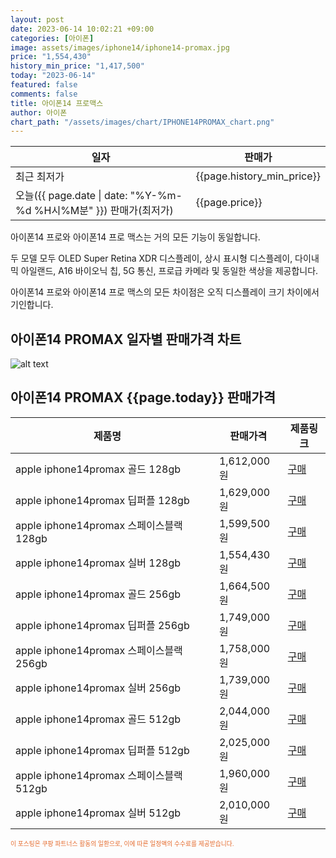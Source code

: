 ```yaml
---
layout: post
date: 2023-06-14 10:02:21 +09:00
categories: [아이폰]
image: assets/images/iphone14/iphone14-promax.jpg
price: "1,554,430"
history_min_price: "1,417,500"
today: "2023-06-14"
featured: false
comments: false
title: 아이폰14 프로맥스
author: 아이폰
chart_path: "/assets/images/chart/IPHONE14PROMAX_chart.png"
---
```


<main>
<table id="rwd-table-large">
<thread>
<tr>
<th>일자</th>
<th>판매가</th>
</tr>
</thread>
<tbody>
<tr><td>최근 최저가</td><td>{{page.history_min_price}}</td></tr>
<tr><td>오늘({{ page.date | date: "%Y-%m-%d %H시%M분" }}) 판매가(최저가)</td><td>{{page.price}}</td></tr>
</tbody>
</table>
</main>


아이폰14 프로와 아이폰14 프로 맥스는 거의 모든 기능이 동일합니다.

두 모델 모두 OLED Super Retina XDR 디스플레이, 상시 표시형 디스플레이, 다이내믹 아일랜드, A16 바이오닉 칩, 5G 통신, 프로급 카메라 및 동일한 색상을 제공합니다.

아이폰14 프로와 아이폰14 프로 맥스의 모든 차이점은 오직 디스플레이 크기 차이에서 기인합니다.

## 아이폰14 PROMAX 일자별 판매가격 차트
![alt text]({{page.chart_path}} "아이폰14 PROMAX 판매가격 차트")

## 아이폰14 PROMAX {{page.today}} 판매가격
<main>
<table id="rwd-table-large">
  <thead>
    <tr>
      <th>제품명</th>
      <th></th>
      <th>판매가격</th>
      <th>제품링크</th>
    </tr>
  </thead>
  <tbody><tr>
        <td>apple iphone14promax 골드 128gb </td>
        <td></td>
        <td>1,612,000원</td>
        <td><a href='https://link.coupang.com/a/SOYZQ' target='_blank'>구매</a></td>
        </tr><tr>
        <td>apple iphone14promax 딥퍼플 128gb </td>
        <td></td>
        <td>1,629,000원</td>
        <td><a href='https://link.coupang.com/a/SOY16' target='_blank'>구매</a></td>
        </tr><tr>
        <td>apple iphone14promax 스페이스블랙 128gb </td>
        <td></td>
        <td>1,599,500원</td>
        <td><a href='https://link.coupang.com/a/SOY4h' target='_blank'>구매</a></td>
        </tr><tr>
        <td>apple iphone14promax 실버 128gb </td>
        <td></td>
        <td>1,554,430원</td>
        <td><a href='https://link.coupang.com/a/SOY6u' target='_blank'>구매</a></td>
        </tr><tr>
        <td>apple iphone14promax 골드 256gb </td>
        <td></td>
        <td>1,664,500원</td>
        <td><a href='https://link.coupang.com/a/SOY8s' target='_blank'>구매</a></td>
        </tr><tr>
        <td>apple iphone14promax 딥퍼플 256gb </td>
        <td></td>
        <td>1,749,000원</td>
        <td><a href='https://link.coupang.com/a/SOY9V' target='_blank'>구매</a></td>
        </tr><tr>
        <td>apple iphone14promax 스페이스블랙 256gb </td>
        <td></td>
        <td>1,758,000원</td>
        <td><a href='https://link.coupang.com/a/SOZca' target='_blank'>구매</a></td>
        </tr><tr>
        <td>apple iphone14promax 실버 256gb </td>
        <td></td>
        <td>1,739,000원</td>
        <td><a href='https://link.coupang.com/a/SOZei' target='_blank'>구매</a></td>
        </tr><tr>
        <td>apple iphone14promax 골드 512gb </td>
        <td></td>
        <td>2,044,000원</td>
        <td><a href='https://link.coupang.com/a/SOZgP' target='_blank'>구매</a></td>
        </tr><tr>
        <td>apple iphone14promax 딥퍼플 512gb </td>
        <td></td>
        <td>2,025,000원</td>
        <td><a href='https://link.coupang.com/a/SOZjn' target='_blank'>구매</a></td>
        </tr><tr>
        <td>apple iphone14promax 스페이스블랙 512gb </td>
        <td></td>
        <td>1,960,000원</td>
        <td><a href='https://link.coupang.com/a/SOZls' target='_blank'>구매</a></td>
        </tr><tr>
        <td>apple iphone14promax 실버 512gb </td>
        <td></td>
        <td>2,010,000원</td>
        <td><a href='https://link.coupang.com/a/SOZnK' target='_blank'>구매</a></td>
        </tr></tbody>
</table>

</main>
<div style="color:#e56a2c;font-size: 0.7em;" >
이 포스팅은 쿠팡 파트너스 활동의 일환으로, 이에 따른 일정액의 수수료를 제공받습니다.
</div>
